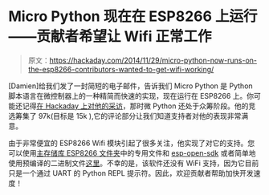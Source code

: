 # Micro Python 现在在 ESP8266 上运行——贡献者希望让 Wifi 正常工作

> 原文：<https://hackaday.com/2014/11/29/micro-python-now-runs-on-the-esp8266-contributors-wanted-to-get-wifi-working/>

[Damien]给我们发了一封简短的电子邮件，告诉我们 Micro Python 是 Python 脚本语言在微控制器上的一种精简而快速的实现，现在运行在 ESP8266 上。你可能还记得[在 Hackaday 上对他的采访](http://hackaday.com/2013/11/27/interview-with-damien-george-creator-of-the-micro-python-project/)，那时微 Python 还处于众筹阶段。他的竞选筹集了 97k(目标是 15k ),它的评论部分让我们知道支持者对他的表现非常满意。

由于非常便宜的 ESP8266 Wifi 模块引起了很多关注，他实现了对它的支持。您可以使用[主存储库 ESP8266 文件夹](https://github.com/micropython/micropython/tree/master/esp8266)中的专用文件和 [esp-open-sdk](https://github.com/pfalcon/esp-open-sdk) 或者简单地使用预编译的二进制文件[这里](http://micropython.org/resources/upy.img)。不幸的是，该软件还没有 WiFi 支持，因为它目前只是一个通过 UART 的 Python REPL 提示符。因此，欢迎贡献者帮助加快开发速度！
